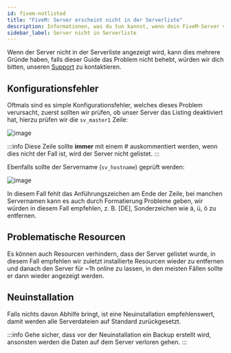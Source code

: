 ```yaml
---
id: fivem-notlisted
title: "FiveM: Server erscheint nicht in der Serverliste"
description: Informationen, was du tun kannst, wenn dein FiveM-Server von ZAP-Hosting nicht auf der Serverliste erscheint - ZAP-Hosting.com Dokumentation
sidebar_label: Server nicht in Serverliste
---
```


Wenn der Server nicht in der Serverliste angezeigt wird, kann dies mehrere Gründe haben, falls dieser Guide das Problem nicht behebt, würden wir dich bitten, unseren [Support](https://zap-hosting.com/en/customer/support/) zu kontaktieren.

## Konfigurationsfehler

Oftmals sind es simple Konfigurationsfehler, welches dieses Problem verursacht, zuerst sollten wir prüfen, ob unser Server das Listing deaktiviert hat, hierzu prüfen wir die `sv_master1` Zeile:

![image](https://user-images.githubusercontent.com/13604413/159138135-be595288-7548-47f6-aef9-877b9cdb06af.png)

:::info
Diese Zeile sollte **immer** mit einem # auskommentiert werden, wenn dies nicht der Fall ist, wird der Server nicht gelistet.
:::


Ebenfalls sollte der Servername (`sv_hostname`) geprüft werden:

![image](https://user-images.githubusercontent.com/13604413/159138144-52856120-f3df-4d37-91ad-a36be4244c13.png)

In diesem Fall fehlt das Anführungszeichen am Ende der Zeile, bei manchen Servernamen kann es auch durch Formatierung Probleme geben, wir würden in diesem Fall empfehlen, z. B. [DE], Sonderzeichen wie ä, ü, ö zu entfernen.


## Problematische Resourcen

Es können auch Resourcen verhindern, dass der Server gelistet wurde, in diesem Fall empfehlen wir zuletzt installierte Resourcen wieder zu entfernen und danach den Server für ~1h online zu lassen, in den meisten Fällen sollte er dann wieder angezeigt werden.


## Neuinstallation

Falls nichts davon Abhilfe bringt, ist eine Neuinstallation empfehlenswert, damit werden alle Serverdateien auf Standard zurückgesetzt.

:::info
Gehe sicher, dass vor der Neuinstallation ein Backup erstellt wird, ansonsten werden die Daten auf dem Server verloren gehen.
:::
